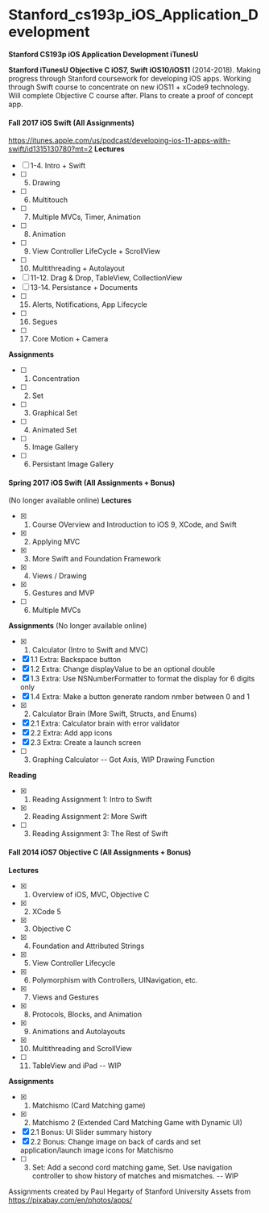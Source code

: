 # Stanford_cs193p_iOS_Application_Development

**Stanford CS193p iOS Application Development iTunesU**

**Stanford iTunesU Objective C iOS7, Swift iOS10/iOS11** (2014-2018). Making progress through Stanford coursework for developing iOS apps. Working through Swift course to concentrate on new iOS11 + xCode9 technology. Will complete Objective C course after. Plans to create a proof of concept app.

#### Fall 2017 iOS Swift (All Assignments)
https://itunes.apple.com/us/podcast/developing-ios-11-apps-with-swift/id1315130780?mt=2
**Lectures**
- [ ] 1-4. Intro + Swift
- [ ] 5. Drawing
- [ ] 6. Multitouch
- [ ] 7. Multiple MVCs, Timer, Animation
- [ ] 8. Animation
- [ ] 9. View Controller LifeCycle + ScrollView
- [ ] 10. Multithreading + Autolayout
- [ ] 11-12. Drag & Drop, TableView, CollectionView
- [ ] 13-14. Persistance + Documents
- [ ] 15. Alerts, Notifications, App Lifecycle
- [ ] 16. Segues
- [ ] 17. Core Motion + Camera 

**Assignments**
- [ ] 1. Concentration
- [ ] 2. Set
- [ ] 3. Graphical Set
- [ ] 4. Animated Set
- [ ] 5. Image Gallery
- [ ] 6. Persistant Image Gallery 

####  Spring 2017 iOS Swift (All Assignments + Bonus) 
(No longer available online)
**Lectures**
- [x] 1. Course OVerview and Introduction to iOS 9, XCode, and Swift
- [x] 2. Applying MVC
- [x] 3. More Swift and Foundation Framework
- [x] 4. Views / Drawing
- [x] 5. Gestures and MVP
- [ ] 6. Multiple MVCs

**Assignments**
(No longer available online)
- [x] 1. Calculator (Intro to Swift and MVC)
- [x] 1.1 Extra: Backspace button
- [x] 1.2 Extra: Change displayValue to be an optional double
- [x] 1.3 Extra: Use NSNumberFormatter to format the display for 6 digits only
- [x] 1.4 Extra: Make a button generate random nmber between 0 and 1
- [x] 2. Calculator Brain (More Swift, Structs, and Enums) 
- [x] 2.1 Extra: Calculator brain with error validator
- [x] 2.2 Extra: Add app icons
- [x] 2.3 Extra: Create a launch screen
- [ ] 3. Graphing Calculator -- Got Axis, WIP Drawing Function

**Reading**
- [x] 1. Reading Assignment 1: Intro to Swift
- [x] 2. Reading Assignment 2: More Swift
- [ ] 3. Reading Assignment 3: The Rest of Swift

#### Fall 2014 iOS7 Objective C (All Assignments + Bonus)
**Lectures**
- [x] 1. Overview of iOS, MVC, Objective C
- [x] 2. XCode 5
- [x] 3. Objective C
- [x] 4. Foundation and Attributed Strings
- [x] 5. View Controller Lifecycle
- [x] 6. Polymorphism with Controllers, UINavigation, etc.
- [x] 7. Views and Gestures
- [x] 8. Protocols, Blocks, and Animation
- [x] 9. Animations and Autolayouts
- [x] 10. Multithreading and ScrollView
- [ ] 11. TableView and iPad -- WIP

**Assignments**
- [x] 1. Matchismo (Card Matching game)
- [x] 2. Matchismo 2 (Extended Card Matching Game with Dynamic UI) 
- [x] 2.1 Bonus:  UI Slider summary history 
- [x] 2.2 Bonus: Change image on back of cards and set application/launch image icons for Matchismo
- [ ] 3. Set: Add a second cord matching game, Set. Use navigation controller to show history of matches and mismatches. -- WIP


Assignments created by Paul Hegarty of Stanford University
Assets from https://pixabay.com/en/photos/apps/
